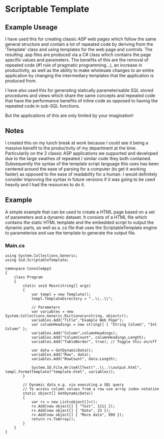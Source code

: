 # Scriptable Template

## Example Useage

I have used this for creating classic ASP web pages which follow the same general structure and contain a lot of repeated code by deriving from the 'Template' class and using templates for the web page and controls. The resulting .asp files are produced via a C# class which contains the page specific values and parameters. The benefits of this are the removal of repeated code (#1 rule of pragmatic programming...), an increase in productivity, as well as the ability to make wholesale changes to an entire application by changing the intermediary templates that the application is produced from.

I have also used this for generating statically parameterisable SQL stored procedures and views which share the same concepts and repeated code that have the performance benefits of inline code as opposed to having the repeated code in sub-SQL functions.

But the applications of this are only limited by your imagination!

## Notes

I created this on my lunch break at work because I could see it being a massive benefit to the productivity of my department at the time. Particularily on the 2 classic ASP applications we supported and developed due to the large swathes of repeated / similar code they both contained. Subsequently the syntax of the template script language this uses has been centered around the ease of parsing for a computer (to get it working faster) as opposed to the ease of readability for a human. I would definitely consider improving the syntax in future versions if it was going to be used heavily and I had the resources to do it.

## Example

A simple example that can be used to create a HTML page based on a set of parameters and a dynamic dataset. It consists of a HTML file which contains the static HTML template and the embedded script to output the dynamic parts, as well as a .cs file that uses the ScriptableTemplate engine to parameterise and use the template to generate the output file.

### Main.cs

```
using System.Collections.Generic;
using Sid.ScriptableTemplate;

namespace ConsoleApp2
{
	class Program
	{
		static void Main(string[] args)
		{
			var templ = new Template();
			templ.TemplateDirectory = "..\\..\\";

			// Parameters
			var variables = new System.Collections.Generic.Dictionary<string, object>();
			variables.Add("Title","Example Web Page");
			var columnHeadings = new string[] { "String Column", "Int Column" };
			variables.Add("Column",columnHeadings);
			variables.Add("ColumnCount", columnHeadings.Length);
			variables.Add("TableBorder", true); // Toggle this on/off

			var data = GetDynamicData();
			variables.Add("Row", data);
			variables.Add("RowCount", data.Length);

			System.IO.File.WriteAllText("..\\..\\output.html", templ.FormatTemplate("template.html", variables));
		}

		// Dynamic data e.g. via executing a SQL query
		// To access column values from a row use array index notation
		static object[] GetDynamicData()
		{
			var rv = new List<object[]>();
			rv.Add(new object[] { "Test", 1111 });
			rv.Add(new object[] { "Data", 23 });
			rv.Add(new object[] { "More data", 999 });
			return rv.ToArray();
		}
	}
}
```
